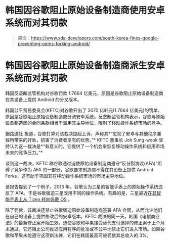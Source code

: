 # 韩国因谷歌阻止原始设备制造商使用安卓系统而对其罚款

> 原文：<https://www.xda-developers.com/south-korea-fines-google-preventing-oems-forking-android/>

# 韩国因谷歌阻止原始设备制造商派生安卓系统而对其罚款

韩国反垄断监管机构对谷歌罚款 1.7664 亿美元，原因是谷歌阻止原始设备制造商在其设备上提供 Android 的分叉版本。

韩国公平贸易委员会(KFTC)对谷歌开出了 2070 亿韩元(1.7664 亿美元)的罚单，原因是谷歌阻止原始设备制造商分流安卓系统。反垄断监管机构表示，谷歌与原始设备制造商的合同条款相当于滥用其主导地位，限制了移动操作系统市场的竞争。

据路透社 报道，谷歌打算对该裁决提起上诉，声称其*“忽视了安卓与其他程序兼容所带来的好处，损害了消费者享有的优势。”* KFTC 董事长 Joh Sung-wook 坚持认为这一裁决是*“有意义的，它提供了一个机会来恢复移动操作系统和应用市场未来的竞争压力。”*

谈到这一裁决，KFTC 称谷歌通过迫使原始设备制造商遵守“反分裂协议(AFA)”阻碍了竞争作为 AFA 的一部分，谷歌要求制造商不得在其设备上提供 Android Forks，这有助于巩固其在移动操作系统市场的市场主导地位。

该报告提到了一个例子，2013 年，谷歌认为三星的智能手表上的原始操作系统违反了 AFA，于是谷歌强迫三星改用不同的操作系统。有趣的是，三星最近[在其智能手表上从 Tizen 转向佩戴 OS](https://www.xda-developers.com/wear-os-3-galaxy-watch-4-oneui-watch-review/) 。

除了罚款，该裁决还禁止谷歌强迫原始设备制造商签署 AFA 合同，从而允许他们在自己的设备上提供修改后的安卓版本。KFTC 裁决的同一天，韩国《电信商业法》的最新修正案开始生效。迫使谷歌和苹果接受替代支付选择的修正案于上个月末通过。它还阻止公司推迟应用程序的批准或不公平地禁止它们进入市场。如果谷歌和苹果未能遵守这项新法律，它们在韩国最高可被罚款其总收入的 3%。